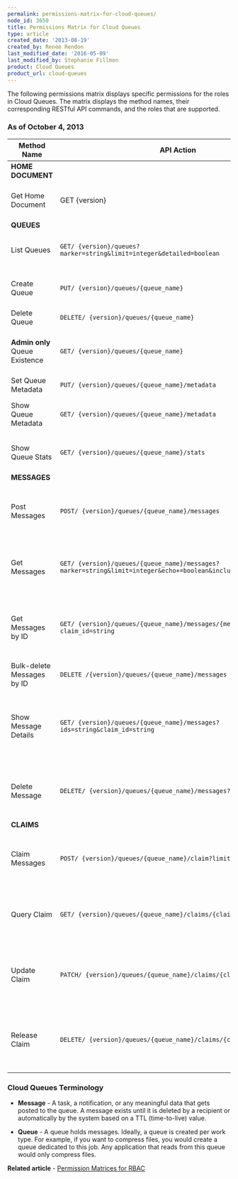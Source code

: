 ```yaml
---
permalink: permissions-matrix-for-cloud-queues/
node_id: 3650
title: Permissions Matrix for Cloud Queues
type: article
created_date: '2013-08-19'
created_by: Renee Rendon
last_modified_date: '2016-05-09'
last_modified_by: Stephanie Fillmon
product: Cloud Queues
product_url: cloud-queues
---
```


The following permissions matrix displays specific permissions for the roles in Cloud Queues. The matrix displays the method names, their corresponding RESTful API commands, and the roles that are supported.

### As of October 4, 2013

Method Name | API Action | Role | Description
--- | --- | --- | ---
**HOME DOCUMENT** | | |
Get Home Document |	GET {version} |	**Observer & Creator & Admin** | Gets the home document.
**QUEUES** | | |
List Queues	| ```GET/ {version}/queues?marker=string&limit=integer&detailed=boolean``` | **Observer & Creator & Admin**	| Lists queues.
Create Queue | ```PUT/ {version}/queues/{queue_name}``` | **Admin only**	**Admin only**	| Creates a queue.
Delete Queue | ```DELETE/ {version}/queues/{queue_name}``` | **Admin only** | Deletes the queue.
**Admin only** Queue Existence |	```GET/ {version}/queues/{queue_name}``` |**Observer & Creator & Admin**	| Verifies whether the specified queue exists.
Set Queue Metadata | ```PUT/ {version}/queues/{queue_name}/metadata``` | **Creator & Admin** | Sets queue metadata.
Show Queue Metadata | ```GET/ {version}/queues/{queue_name}/metadata``` | **Observer & Creator & Admin** |	Returns queue metadata.
Show Queue Stats | ```GET/ {version}/queues/{queue_name}/stats``` | **Observer & Creator & Admin** | Returns queue statistics.
**MESSAGES** | | |
Post Messages | ```POST/ {version}/queues/{queue_name}/messages``` | **Creator & Admin** | Posts the message or messages for the specified queue.
Get Messages | ```GET/ {version}/queues/{queue_name}/messages?marker=string&limit=integer&echo+=boolean&include_claimed=boolean``` | **Creator & Admin**	**Admin only** | Gets the message or messages in the specified queue.
Get Messages by ID | ```GET/ {version}/queues/{queue_name}/messages/{messageId}?claim_id=string``` | **Observer & Creator & Admin** | Gets the specified set of messages from the specified queue.
Bulk-delete Messages by ID | ```DELETE /{version}/queues/{queue_name}/messages ?ids=string``` | **Creator & Admin** | Bulk-deletes for messages.
Show Message Details | ```GET/ {version}/queues/{queue_name}/messages?ids=string&claim_id=string``` | **Observer & Creator & Admin** | Shows details for the specified message from the specified queue.
Delete Message | ```DELETE/ {version}/queues/{queue_name}/messages?claim_id=string``` | **Admin only**	**Admin only**	| Deletes the specified message from the specified queue.
**CLAIMS** | | |
Claim Messages | ```POST/ {version}/queues/{queue_name}/claim?limit=integer``` | **Creator & Admin** | Claims a set of messages from the specified queue.
Query Claim	| ```GET/ {version}/queues/{queue_name}/claims/{claimId}``` | **Observer & Creator & Admin** |	Queries the specified claim for the specified queue.
Update Claim | ```PATCH/ {version}/queues/{queue_name}/claims/{claimId}``` | **Creator & Admin** | Updates the specified claim for the specified queue.
Release Claim | ```DELETE/ {version}/queues/{queue_name}/claims/{claimId}``` | **Creator & Admin** | Releases the specified claim for the specified queue.

### Cloud Queues Terminology

- **Message** - A task, a notification, or any meaningful data that gets posted to the queue. A message exists until it is deleted by a recipient or automatically by the system based on a TTL (time-to-live) value.

- **Queue** - A queue holds messages. Ideally, a queue is created per work type. For example, if you want to compress files, you would create a queue dedicated to this job. Any application that reads from this queue would only compress files.

**Related article** - [Permission Matrices for RBAC](/how-to/permissions-matrix-for-role-based-access-control-rbac)
